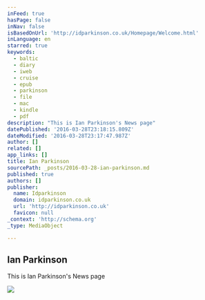 ```yaml
---
inFeed: true
hasPage: false
inNav: false
isBasedOnUrl: 'http://idparkinson.co.uk/Homepage/Welcome.html'
inLanguage: en
starred: true
keywords:
  - baltic
  - diary
  - iweb
  - cruise
  - epub
  - parkinson
  - file
  - mac
  - kindle
  - pdf
description: "This is Ian Parkinson's News page"
datePublished: '2016-03-28T23:18:15.809Z'
dateModified: '2016-03-28T23:17:47.987Z'
author: []
related: []
app_links: []
title: Ian Parkinson
sourcePath: _posts/2016-03-28-ian-parkinson.md
published: true
authors: []
publisher:
  name: Idparkinson
  domain: idparkinson.co.uk
  url: 'http://idparkinson.co.uk'
  favicon: null
_context: 'http://schema.org'
_type: MediaObject

---
```

<article style=""><h1>Ian Parkinson</h1><p>This is Ian Parkinson's News page</p><img src="https://s3-us-west-2.amazonaws.com/the-grid-img/p/126a5e0d1b6f974d45f56cfb5ea1320840ebed26.png" /></article>